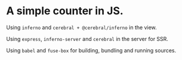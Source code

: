 # A simple counter in JS.

Using `inferno` and `cerebral + @cerebral/inferno` in the view.

Using `express`, `inferno-server` and `cerebral` in the server for SSR.

Using `babel` and `fuse-box` for building, bundling and running sources.
